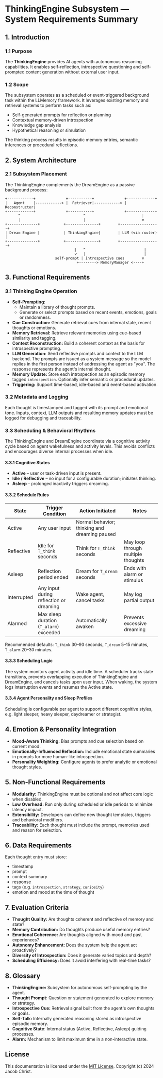 # ThinkingEngine Subsystem — System Requirements Summary

## 1. Introduction

### 1.1 Purpose
The **ThinkingEngine** provides AI agents with autonomous reasoning capabilities. It enables self-reflection, introspective questioning and self-prompted content generation without external user input.

### 1.2 Scope
The subsystem operates as a scheduled or event-triggered background task within the LLMemory framework. It leverages existing memory and retrieval systems to perform tasks such as:
- Self-generated prompts for reflection or planning
- Contextual memory-driven introspection
- Knowledge gap analysis
- Hypothetical reasoning or simulation

The thinking process results in episodic memory entries, semantic inferences or procedural reflections.

## 2. System Architecture

### 2.1 Subsystem Placement
The ThinkingEngine complements the DreamEngine as a passive background process:

```
+------------+              +-----------+              +-------------+
|   Agent    |------------> |  Retriever|------------> | Reconstructor|
+------------+              +-----------+              +-------------+
      ^                             ^                          |
      |                             |                          v
+--------------+           +---------------+        +------------------+
| Dream Engine |           | ThinkingEngine|        | LLM (via router) |
+--------------+           +---------------+        +------------------+
                                |   ^                           |
                                v   |                           |
                       self-prompt | introspective cues        v
                                 +--------> MemoryManager <----+
```

## 3. Functional Requirements

### 3.1 Thinking Engine Operation
- **Self-Prompting:**
  - Maintain a library of thought prompts.
  - Generate or select prompts based on recent events, emotions, goals or randomness.
- **Cue Construction:** Generate retrieval cues from internal state, recent thoughts or emotions.
- **Memory Retrieval:** Retrieve relevant memories using cue-based similarity and tagging.
- **Context Reconstruction:** Build a coherent context as the basis for introspective prompting.
- **LLM Generation:** Send reflective prompts and context to the LLM backend. The
  prompts are issued as a system message so the model replies in the first
  person instead of addressing the agent as "you". The response represents the
  agent's internal thought.
- **Memory Update:** Store each introspection as an episodic memory tagged `introspection`. Optionally infer semantic or procedural updates.
- **Triggering:** Support time-based, idle-based and event-based activation.

### 3.2 Metadata and Logging
Each thought is timestamped and tagged with its prompt and emotional tone. Inputs, context, LLM outputs and resulting memory updates must be logged for debugging and traceability.

### 3.3 Scheduling & Behavioral Rhythms
The ThinkingEngine and DreamEngine coordinate via a cognitive activity cycle based on agent wakefulness and activity levels. This avoids conflicts and encourages diverse internal processes when idle.

#### 3.3.1 Cognitive States
- **Active** – user or task-driven input is present.
- **Idle / Reflective** – no input for a configurable duration; initiates thinking.
- **Asleep** – prolonged inactivity triggers dreaming.

#### 3.3.2 Schedule Rules
| State | Trigger Condition | Action Initiated | Notes |
|-------|------------------|-----------------|-------|
| Active | Any user input | Normal behavior; thinking and dreaming paused | |
| Reflective | Idle for `T_think` seconds | Think for `T_think` seconds | May loop through multiple thoughts |
| Asleep | Reflection period ended | Dream for `T_dream` seconds | Ends with alarm or stimulus |
| Interrupted | Any input during reflection or dreaming | Wake agent, cancel tasks | May log partial output |
| Alarmed | Max sleep duration (`T_alarm`) exceeded | Automatically awaken | Prevents excessive dreaming |

Recommended defaults: `T_think` 30–90 seconds, `T_dream` 5–15 minutes, `T_alarm` 20–30 minutes.

#### 3.3.3 Scheduling Logic
The system monitors agent activity and idle time. A scheduler tracks state transitions, prevents overlapping execution of ThinkingEngine and DreamEngine, and cancels tasks upon user input. When waking, the system logs interruption events and resumes the Active state.

#### 3.3.4 Agent Personality and Sleep Profiles
Scheduling is configurable per agent to support different cognitive styles, e.g. light sleeper, heavy sleeper, daydreamer or strategist.

## 4. Emotion & Personality Integration
- **Mood-Aware Thinking:** Bias prompts and cue selection based on current mood.
- **Emotionally-Influenced Reflection:** Include emotional state summaries in prompts for more human-like introspection.
- **Personality Weighting:** Configure agents to prefer analytic or emotional thought styles.

## 5. Non-Functional Requirements
- **Modularity:** ThinkingEngine must be optional and not affect core logic when disabled.
- **Low Overhead:** Run only during scheduled or idle periods to minimize latency impact.
- **Extensibility:** Developers can define new thought templates, triggers and behavioral modifiers.
- **Traceability:** Each thought must include the prompt, memories used and reason for selection.

## 6. Data Requirements
Each thought entry must store:
- timestamp
- prompt
- context summary
- response
- tags (e.g. `introspection`, `strategy`, `curiosity`)
- emotion and mood at the time of thought

## 7. Evaluation Criteria
- **Thought Quality:** Are thoughts coherent and reflective of memory and state?
- **Memory Contribution:** Do thoughts produce useful memory entries?
- **Emotional Coherence:** Are thoughts aligned with mood and past experiences?
- **Autonomy Enhancement:** Does the system help the agent act proactively?
- **Diversity of Introspection:** Does it generate varied topics and depth?
- **Scheduling Efficiency:** Does it avoid interfering with real-time tasks?

## 8. Glossary
- **ThinkingEngine:** Subsystem for autonomous self-prompting by the agent.
- **Thought Prompt:** Question or statement generated to explore memory or strategy.
- **Introspective Cue:** Retrieval signal built from the agent's own thoughts or goals.
- **Self-Talk:** Internally generated reasoning stored as introspective episodic memory.
- **Cognitive State:** Internal status (Active, Reflective, Asleep) guiding processes.
- **Alarm:** Mechanism to limit maximum time in a non-interactive state.


## License

This documentation is licensed under the [MIT License](../LICENSE). Copyright (c) 2024 Jacob Christ.
